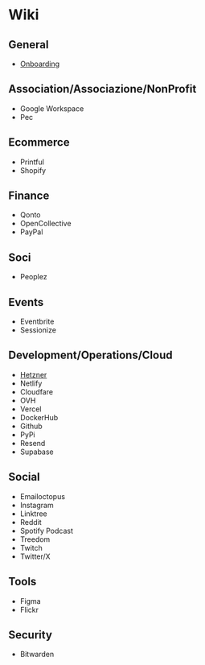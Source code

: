 # Wiki

## General

- [Onboarding](General/Onboarding.md)

## Association/Associazione/NonProfit

- Google Workspace
- Pec

## Ecommerce

- Printful
- Shopify

## Finance

- Qonto
- OpenCollective
- PayPal

## Soci

- Peoplez

## Events

- Eventbrite
- Sessionize

## Development/Operations/Cloud

- [Hetzner](DevOps/hetzner.md)
- Netlify
- Cloudfare
- OVH
- Vercel
- DockerHub
- Github
- PyPi
- Resend
- Supabase

## Social

- Emailoctopus
- Instagram
- Linktree
- Reddit
- Spotify Podcast
- Treedom
- Twitch
- Twitter/X

## Tools

- Figma
- Flickr

## Security

- Bitwarden

